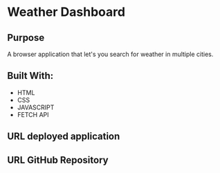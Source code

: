 <h1>Weather Dashboard</h1>

<h2>Purpose</h2>
<p>A browser application that let's you search for weather in multiple cities.
  
<h2>Built With:</h2>
<ul>
<li>HTML</li>
<li>CSS</li>
<li>JAVASCRIPT</li>
<li>FETCH API</li>
</ul>

<h2>URL deployed application</h2>

<h2>URL GitHub Repository</h2>
  
